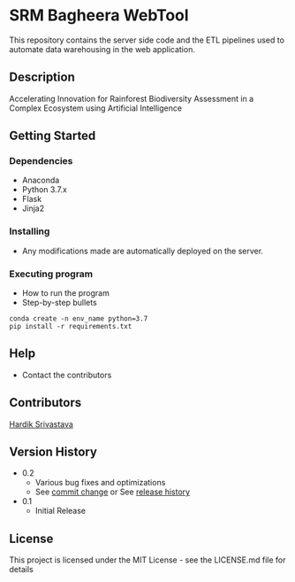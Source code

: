 # SRM Bagheera WebTool

This repository contains the server side code and the ETL pipelines used to automate data warehousing in the web application.

## Description

Accelerating Innovation for Rainforest Biodiversity Assessment in a Complex Ecosystem using Artificial Intelligence

## Getting Started

### Dependencies

* Anaconda
* Python 3.7.x
* Flask
* Jinja2

### Installing

* Any modifications made are automatically deployed on the server.

### Executing program

* How to run the program
* Step-by-step bullets
```
conda create -n env_name python=3.7
pip install -r requirements.txt
```

## Help

* Contact the contributors

## Contributors

[Hardik Srivastava](https://www.linkedin.com/in/hardik-srivastava-2911hs/)

## Version History

* 0.2
    * Various bug fixes and optimizations
    * See [commit change]() or See [release history]()
* 0.1
    * Initial Release

## License

This project is licensed under the MIT License - see the LICENSE.md file for details
